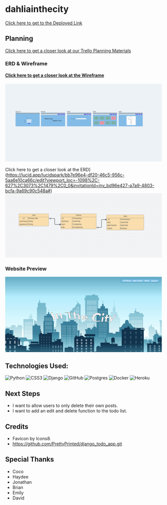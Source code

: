 # dahliainthecity
[Click here to get to the Deployed Link](https://dahliainthecity.herokuapp.com/)


## Planning  

[Click here to get a closer look at our Trello Planning Materials](https://trello.com/b/Vr7VNdWK/dahlia-in-the-city)

### ERD & Wireframe
#### [Click here to get a closer look at the Wireframe](https://whimsical.com/dahlia-in-the-city-7mnSRs9pyuL7mDDEgUinWV)
![Wireframe](./main_app/static/images/wireframe.png)

Click here to get a closer look at the ERD](https://lucid.app/lucidspark/bb7e96e4-df20-46c5-956c-5aa6e10ca66c/edit?viewport_loc=-1098%2C-627%2C3073%2C1479%2C0_0&invitationId=inv_bd96e427-a7a9-4803-bcfa-9a69c90c548a#)
![Wireframe](./main_app/static/images/erd.png)


### Website Preview
![Home Page](./main_app/static/images/final.png)

## Technologies Used:
![Python](https://img.shields.io/badge/python-3670A0?style=for-the-badge&logo=python&logoColor=ffdd54)
![CSS3](https://img.shields.io/badge/css3-%231572B6.svg?style=for-the-badge&logo=css3&logoColor=white)
![Django](https://img.shields.io/badge/django-%23092E20.svg?style=for-the-badge&logo=django&logoColor=white)
![GitHub](https://img.shields.io/badge/github-%23121011.svg?style=for-the-badge&logo=github&logoColor=white)
![Postgres](https://img.shields.io/badge/postgres-%23316192.svg?style=for-the-badge&logo=postgresql&logoColor=white)
![Docker](https://img.shields.io/badge/docker-%230db7ed.svg?style=for-the-badge&logo=docker&logoColor=white)
![Heroku](https://img.shields.io/badge/heroku-%23430098.svg?style=for-the-badge&logo=heroku&logoColor=white)

## Next Steps
- I want to allow users to only delete their own posts.
- I want to add an edit and delete function to the todo list.

## Credits 
- Favicon by Icons8.
- https://github.com/PrettyPrinted/django_todo_app.git

## Special Thanks
- Coco
- Haydee
- Jonathan
- Brian
- Emily
- David
